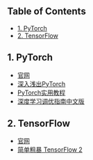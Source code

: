 <!-- # <center> # Awesome Resources </center> -->
<!-- omit in toc -->

## Table of Contents <!-- omit in toc -->

- [1. PyTorch](#1-pytorch)
- [2. TensorFlow](#2-tensorflow)

## 1. PyTorch

- [官网](https://pytorch.org/)
- [深入浅出PyTorch](https://datawhalechina.github.io/thorough-pytorch/)
- [PyTorch实用教程](https://tingsongyu.github.io/PyTorch-Tutorial-2nd/)
- [深度学习调优指南中文版](https://cjqshu.github.io/books/%E6%B7%B1%E5%BA%A6%E5%AD%A6%E4%B9%A0%E8%B0%83%E4%BC%98%E6%8C%87%E5%8D%97%E4%B8%AD%E6%96%87%E7%89%88.pdf)

## 2. TensorFlow

- [官网](https://www.tensorflow.org/?hl=zh-cn)
- [简单粗暴 TensorFlow 2](https://tf.wiki/zh_hans/)

